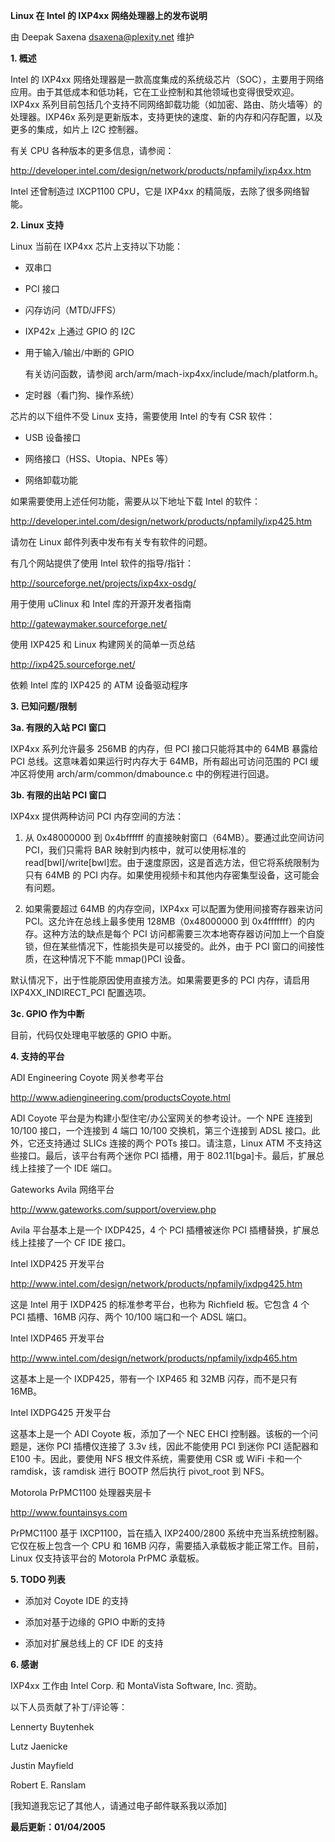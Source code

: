 **Linux 在 Intel 的 IXP4xx 网络处理器上的发布说明**

由 Deepak Saxena <dsaxena@plexity.net> 维护

**1. 概述**

Intel 的 IXP4xx 网络处理器是一款高度集成的系统级芯片（SOC），主要用于网络应用。由于其低成本和低功耗，它在工业控制和其他领域也变得很受欢迎。IXP4xx 系列目前包括几个支持不同网络卸载功能（如加密、路由、防火墙等）的处理器。IXP46x 系列是更新版本，支持更快的速度、新的内存和闪存配置，以及更多的集成，如片上 I2C 控制器。

有关 CPU 各种版本的更多信息，请参阅：

   http://developer.intel.com/design/network/products/npfamily/ixp4xx.htm

Intel 还曾制造过 IXCP1100 CPU，它是 IXP4xx 的精简版，去除了很多网络智能。

**2. Linux 支持**

Linux 当前在 IXP4xx 芯片上支持以下功能：

- 双串口

- PCI 接口

- 闪存访问（MTD/JFFS）

- IXP42x 上通过 GPIO 的 I2C

- 用于输入/输出/中断的 GPIO

  有关访问函数，请参阅 arch/arm/mach-ixp4xx/include/mach/platform.h。

- 定时器（看门狗、操作系统）

芯片的以下组件不受 Linux 支持，需要使用 Intel 的专有 CSR 软件：

- USB 设备接口

- 网络接口（HSS、Utopia、NPEs 等）

- 网络卸载功能

如果需要使用上述任何功能，需要从以下地址下载 Intel 的软件：

   http://developer.intel.com/design/network/products/npfamily/ixp425.htm

请勿在 Linux 邮件列表中发布有关专有软件的问题。

有几个网站提供了使用 Intel 软件的指导/指针：

   http://sourceforge.net/projects/ixp4xx-osdg/

   用于使用 uClinux 和 Intel 库的开源开发者指南

http://gatewaymaker.sourceforge.net/

   使用 IXP425 和 Linux 构建网关的简单一页总结

http://ixp425.sourceforge.net/

   依赖 Intel 库的 IXP425 的 ATM 设备驱动程序

**3. 已知问题/限制**

**3a. 有限的入站 PCI 窗口**

IXP4xx 系列允许最多 256MB 的内存，但 PCI 接口只能将其中的 64MB 暴露给 PCI 总线。这意味着如果运行时内存大于 64MB，所有超出可访问范围的 PCI 缓冲区将使用 arch/arm/common/dmabounce.c 中的例程进行回退。

**3b. 有限的出站 PCI 窗口**

IXP4xx 提供两种访问 PCI 内存空间的方法：

1) 从 0x48000000 到 0x4bffffff 的直接映射窗口（64MB）。要通过此空间访问 PCI，我们只需将 BAR 映射到内核中，就可以使用标准的 read[bwl]/write[bwl]宏。由于速度原因，这是首选方法，但它将系统限制为只有 64MB 的 PCI 内存。如果使用视频卡和其他内存密集型设备，这可能会有问题。

2) 如果需要超过 64MB 的内存空间，IXP4xx 可以配置为使用间接寄存器来访问 PCI。这允许在总线上最多使用 128MB（0x48000000 到 0x4fffffff）的内存。这种方法的缺点是每个 PCI 访问都需要三次本地寄存器访问加上一个自旋锁，但在某些情况下，性能损失是可以接受的。此外，由于 PCI 窗口的间接性质，在这种情况下不能 mmap()PCI 设备。

默认情况下，出于性能原因使用直接方法。如果需要更多的 PCI 内存，请启用 IXP4XX_INDIRECT_PCI 配置选项。

**3c. GPIO 作为中断**

目前，代码仅处理电平敏感的 GPIO 中断。

**4. 支持的平台**

ADI Engineering Coyote 网关参考平台

http://www.adiengineering.com/productsCoyote.html

   ADI Coyote 平台是为构建小型住宅/办公室网关的参考设计。一个 NPE 连接到 10/100 接口，一个连接到 4 端口 10/100 交换机，第三个连接到 ADSL 接口。此外，它还支持通过 SLICs 连接的两个 POTs 接口。请注意，Linux ATM 不支持这些接口。最后，该平台有两个迷你 PCI 插槽，用于 802.11[bga]卡。最后，扩展总线上挂接了一个 IDE 端口。

Gateworks Avila 网络平台

http://www.gateworks.com/support/overview.php

   Avila 平台基本上是一个 IXDP425，4 个 PCI 插槽被迷你 PCI 插槽替换，扩展总线上挂接了一个 CF IDE 接口。

Intel IXDP425 开发平台

http://www.intel.com/design/network/products/npfamily/ixdpg425.htm

   这是 Intel 用于 IXDP425 的标准参考平台，也称为 Richfield 板。它包含 4 个 PCI 插槽、16MB 闪存、两个 10/100 端口和一个 ADSL 端口。

Intel IXDP465 开发平台

http://www.intel.com/design/network/products/npfamily/ixdp465.htm

   这基本上是一个 IXDP425，带有一个 IXP465 和 32MB 闪存，而不是只有 16MB。

Intel IXDPG425 开发平台

   这基本上是一个 ADI Coyote 板，添加了一个 NEC EHCI 控制器。该板的一个问题是，迷你 PCI 插槽仅连接了 3.3v 线，因此不能使用 PCI 到迷你 PCI 适配器和 E100 卡。因此，要使用 NFS 根文件系统，需要使用 CSR 或 WiFi 卡和一个 ramdisk，该 ramdisk 进行 BOOTP 然后执行 pivot_root 到 NFS。

Motorola PrPMC1100 处理器夹层卡

http://www.fountainsys.com

   PrPMC1100 基于 IXCP1100，旨在插入 IXP2400/2800 系统中充当系统控制器。它仅在板上包含一个 CPU 和 16MB 闪存，需要插入承载板才能正常工作。目前，Linux 仅支持该平台的 Motorola PrPMC 承载板。

**5. TODO 列表**

- 添加对 Coyote IDE 的支持

- 添加对基于边缘的 GPIO 中断的支持

- 添加对扩展总线上的 CF IDE 的支持

**6. 感谢**

IXP4xx 工作由 Intel Corp. 和 MontaVista Software, Inc. 资助。

以下人员贡献了补丁/评论等：

Lennerty Buytenhek

Lutz Jaenicke

Justin Mayfield

Robert E. Ranslam

[我知道我忘记了其他人，请通过电子邮件联系我以添加]

**最后更新：01/04/2005**